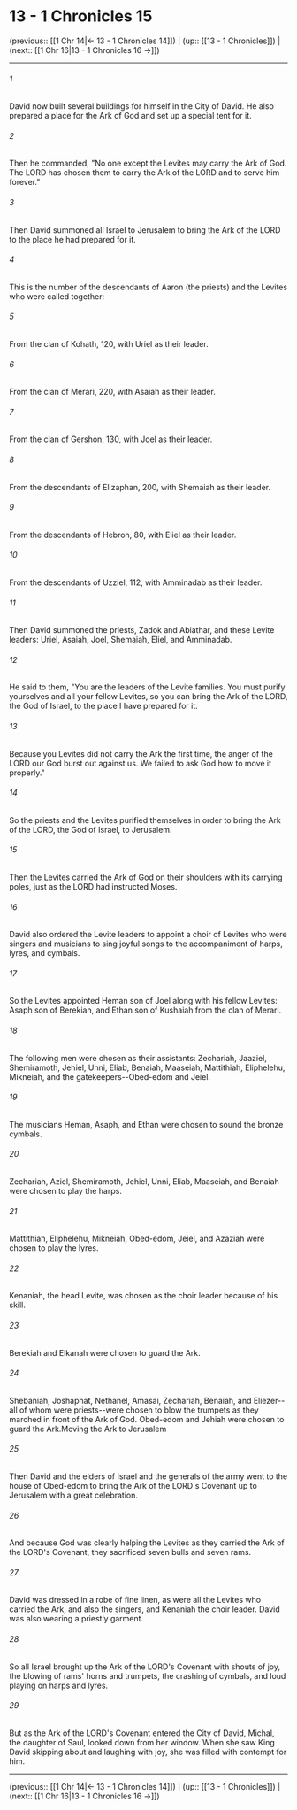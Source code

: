 # 13 - 1 Chronicles 15

(previous:: [[1 Chr 14|← 13 - 1 Chronicles 14]]) | (up:: [[13 - 1 Chronicles]]) | (next:: [[1 Chr 16|13 - 1 Chronicles 16 →]])

***


###### 1 
David now built several buildings for himself in the City of David. He also prepared a place for the Ark of God and set up a special tent for it. 

###### 2 
Then he commanded, "No one except the Levites may carry the Ark of God. The LORD has chosen them to carry the Ark of the LORD and to serve him forever." 

###### 3 
Then David summoned all Israel to Jerusalem to bring the Ark of the LORD to the place he had prepared for it. 

###### 4 
This is the number of the descendants of Aaron (the priests) and the Levites who were called together: 

###### 5 
From the clan of Kohath, 120, with Uriel as their leader. 

###### 6 
From the clan of Merari, 220, with Asaiah as their leader. 

###### 7 
From the clan of Gershon, 130, with Joel as their leader. 

###### 8 
From the descendants of Elizaphan, 200, with Shemaiah as their leader. 

###### 9 
From the descendants of Hebron, 80, with Eliel as their leader. 

###### 10 
From the descendants of Uzziel, 112, with Amminadab as their leader. 

###### 11 
Then David summoned the priests, Zadok and Abiathar, and these Levite leaders: Uriel, Asaiah, Joel, Shemaiah, Eliel, and Amminadab. 

###### 12 
He said to them, "You are the leaders of the Levite families. You must purify yourselves and all your fellow Levites, so you can bring the Ark of the LORD, the God of Israel, to the place I have prepared for it. 

###### 13 
Because you Levites did not carry the Ark the first time, the anger of the LORD our God burst out against us. We failed to ask God how to move it properly." 

###### 14 
So the priests and the Levites purified themselves in order to bring the Ark of the LORD, the God of Israel, to Jerusalem. 

###### 15 
Then the Levites carried the Ark of God on their shoulders with its carrying poles, just as the LORD had instructed Moses. 

###### 16 
David also ordered the Levite leaders to appoint a choir of Levites who were singers and musicians to sing joyful songs to the accompaniment of harps, lyres, and cymbals. 

###### 17 
So the Levites appointed Heman son of Joel along with his fellow Levites: Asaph son of Berekiah, and Ethan son of Kushaiah from the clan of Merari. 

###### 18 
The following men were chosen as their assistants: Zechariah, Jaaziel, Shemiramoth, Jehiel, Unni, Eliab, Benaiah, Maaseiah, Mattithiah, Eliphelehu, Mikneiah, and the gatekeepers--Obed-edom and Jeiel. 

###### 19 
The musicians Heman, Asaph, and Ethan were chosen to sound the bronze cymbals. 

###### 20 
Zechariah, Aziel, Shemiramoth, Jehiel, Unni, Eliab, Maaseiah, and Benaiah were chosen to play the harps. 

###### 21 
Mattithiah, Eliphelehu, Mikneiah, Obed-edom, Jeiel, and Azaziah were chosen to play the lyres. 

###### 22 
Kenaniah, the head Levite, was chosen as the choir leader because of his skill. 

###### 23 
Berekiah and Elkanah were chosen to guard the Ark. 

###### 24 
Shebaniah, Joshaphat, Nethanel, Amasai, Zechariah, Benaiah, and Eliezer--all of whom were priests--were chosen to blow the trumpets as they marched in front of the Ark of God. Obed-edom and Jehiah were chosen to guard the Ark.Moving the Ark to Jerusalem 

###### 25 
Then David and the elders of Israel and the generals of the army went to the house of Obed-edom to bring the Ark of the LORD's Covenant up to Jerusalem with a great celebration. 

###### 26 
And because God was clearly helping the Levites as they carried the Ark of the LORD's Covenant, they sacrificed seven bulls and seven rams. 

###### 27 
David was dressed in a robe of fine linen, as were all the Levites who carried the Ark, and also the singers, and Kenaniah the choir leader. David was also wearing a priestly garment. 

###### 28 
So all Israel brought up the Ark of the LORD's Covenant with shouts of joy, the blowing of rams' horns and trumpets, the crashing of cymbals, and loud playing on harps and lyres. 

###### 29 
But as the Ark of the LORD's Covenant entered the City of David, Michal, the daughter of Saul, looked down from her window. When she saw King David skipping about and laughing with joy, she was filled with contempt for him.

***

(previous:: [[1 Chr 14|← 13 - 1 Chronicles 14]]) | (up:: [[13 - 1 Chronicles]]) | (next:: [[1 Chr 16|13 - 1 Chronicles 16 →]])
